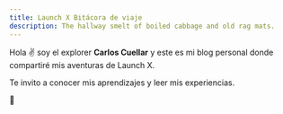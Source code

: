 ```yaml
---
title: Launch X Bitácora de viaje
description: The hallway smelt of boiled cabbage and old rag mats.
---
```


Hola ✌️  soy el explorer **Carlos Cuellar** y este es mi blog personal donde compartiré mis aventuras de Launch X.

Te invito a conocer mis aprendizajes y leer mis experiencias.

🚀
